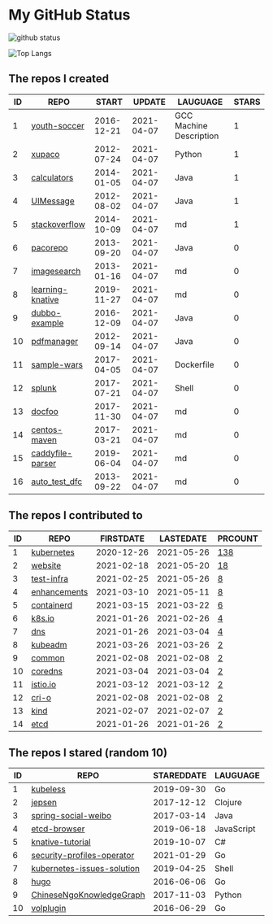 # My GitHub Status

<img src="https://github-readme-stats-1.yihong0618.vercel.app/api?username=pacoxu&show_icons=true&&&hide_title=true&count_private=true" alt="github status" />

![Top Langs](https://github-readme-stats-1.yihong0618.vercel.app/api/top-langs/?username=pacoxu&layout=compact)

<!--START_SECTION:my_github-->
## The repos I created
| ID |                              REPO                              |   START    |   UPDATE   |        LAUGUAGE         | STARS |
|----|----------------------------------------------------------------|------------|------------|-------------------------|-------|
|  1 | [youth-soccer](https://github.com/pacoxu/youth-soccer)         | 2016-12-21 | 2021-04-07 | GCC Machine Description |     1 |
|  2 | [xupaco](https://github.com/pacoxu/xupaco)                     | 2012-07-24 | 2021-04-07 | Python                  |     1 |
|  3 | [calculators](https://github.com/pacoxu/calculators)           | 2014-01-05 | 2021-04-07 | Java                    |     1 |
|  4 | [UIMessage](https://github.com/pacoxu/UIMessage)               | 2012-08-02 | 2021-04-07 | Java                    |     1 |
|  5 | [stackoverflow](https://github.com/pacoxu/stackoverflow)       | 2014-10-09 | 2021-04-07 | md                      |     1 |
|  6 | [pacorepo](https://github.com/pacoxu/pacorepo)                 | 2013-09-20 | 2021-04-07 | Java                    |     0 |
|  7 | [imagesearch](https://github.com/pacoxu/imagesearch)           | 2013-01-16 | 2021-04-07 | md                      |     0 |
|  8 | [learning-knative](https://github.com/pacoxu/learning-knative) | 2019-11-27 | 2021-04-07 | md                      |     0 |
|  9 | [dubbo-example](https://github.com/pacoxu/dubbo-example)       | 2016-12-09 | 2021-04-07 | Java                    |     0 |
| 10 | [pdfmanager](https://github.com/pacoxu/pdfmanager)             | 2012-09-14 | 2021-04-07 | Java                    |     0 |
| 11 | [sample-wars](https://github.com/pacoxu/sample-wars)           | 2017-04-05 | 2021-04-07 | Dockerfile              |     0 |
| 12 | [splunk](https://github.com/pacoxu/splunk)                     | 2017-07-21 | 2021-04-07 | Shell                   |     0 |
| 13 | [docfoo](https://github.com/pacoxu/docfoo)                     | 2017-11-30 | 2021-04-07 | md                      |     0 |
| 14 | [centos-maven](https://github.com/pacoxu/centos-maven)         | 2017-03-21 | 2021-04-07 | md                      |     0 |
| 15 | [caddyfile-parser](https://github.com/pacoxu/caddyfile-parser) | 2019-06-04 | 2021-04-07 | md                      |     0 |
| 16 | [auto_test_dfc](https://github.com/pacoxu/auto_test_dfc)       | 2013-09-22 | 2021-04-07 | md                      |     0 |

## The repos I contributed to
| ID |                            REPO                            | FIRSTDATE  | LASTEDATE  |                                     PRCOUNT                                     |
|----|------------------------------------------------------------|------------|------------|---------------------------------------------------------------------------------|
|  1 | [kubernetes](https://github.com/kubernetes/kubernetes)     | 2020-12-26 | 2021-05-26 | [138](https://github.com/kubernetes/kubernetes/pulls?q=is%3Apr+author%3Apacoxu) |
|  2 | [website](https://github.com/kubernetes/website)           | 2021-02-18 | 2021-05-20 | [18](https://github.com/kubernetes/website/pulls?q=is%3Apr+author%3Apacoxu)     |
|  3 | [test-infra](https://github.com/kubernetes/test-infra)     | 2021-02-25 | 2021-05-26 | [8](https://github.com/kubernetes/test-infra/pulls?q=is%3Apr+author%3Apacoxu)   |
|  4 | [enhancements](https://github.com/kubernetes/enhancements) | 2021-03-10 | 2021-05-11 | [8](https://github.com/kubernetes/enhancements/pulls?q=is%3Apr+author%3Apacoxu) |
|  5 | [containerd](https://github.com/containerd/containerd)     | 2021-03-15 | 2021-03-22 | [6](https://github.com/containerd/containerd/pulls?q=is%3Apr+author%3Apacoxu)   |
|  6 | [k8s.io](https://github.com/kubernetes/k8s.io)             | 2021-01-26 | 2021-02-26 | [4](https://github.com/kubernetes/k8s.io/pulls?q=is%3Apr+author%3Apacoxu)       |
|  7 | [dns](https://github.com/kubernetes/dns)                   | 2021-01-26 | 2021-03-04 | [4](https://github.com/kubernetes/dns/pulls?q=is%3Apr+author%3Apacoxu)          |
|  8 | [kubeadm](https://github.com/kubernetes/kubeadm)           | 2021-03-26 | 2021-03-26 | [2](https://github.com/kubernetes/kubeadm/pulls?q=is%3Apr+author%3Apacoxu)      |
|  9 | [common](https://github.com/containers/common)             | 2021-02-08 | 2021-02-08 | [2](https://github.com/containers/common/pulls?q=is%3Apr+author%3Apacoxu)       |
| 10 | [coredns](https://github.com/coredns/coredns)              | 2021-03-04 | 2021-03-04 | [2](https://github.com/coredns/coredns/pulls?q=is%3Apr+author%3Apacoxu)         |
| 11 | [istio.io](https://github.com/istio/istio.io)              | 2021-03-12 | 2021-03-12 | [2](https://github.com/istio/istio.io/pulls?q=is%3Apr+author%3Apacoxu)          |
| 12 | [cri-o](https://github.com/cri-o/cri-o)                    | 2021-02-08 | 2021-02-08 | [2](https://github.com/cri-o/cri-o/pulls?q=is%3Apr+author%3Apacoxu)             |
| 13 | [kind](https://github.com/kubernetes-sigs/kind)            | 2021-02-07 | 2021-02-07 | [2](https://github.com/kubernetes-sigs/kind/pulls?q=is%3Apr+author%3Apacoxu)    |
| 14 | [etcd](https://github.com/etcd-io/etcd)                    | 2021-01-26 | 2021-01-26 | [2](https://github.com/etcd-io/etcd/pulls?q=is%3Apr+author%3Apacoxu)            |

## The repos I stared (random 10)
| ID |                                                REPO                                                | STAREDDATE |  LAUGUAGE  | LATESTUPDATE |
|----|----------------------------------------------------------------------------------------------------|------------|------------|--------------|
|  1 | [kubeless](https://github.com/kubeless/kubeless)                                                   | 2019-09-30 | Go         | 2021-05-29   |
|  2 | [jepsen](https://github.com/jepsen-io/jepsen)                                                      | 2017-12-12 | Clojure    | 2021-05-29   |
|  3 | [spring-social-weibo](https://github.com/Orange-OpenSource/spring-social-weibo)                    | 2017-03-14 | Java       | 2020-09-08   |
|  4 | [etcd-browser](https://github.com/henszey/etcd-browser)                                            | 2019-06-18 | JavaScript | 2021-05-28   |
|  5 | [knative-tutorial](https://github.com/meteatamel/knative-tutorial)                                 | 2019-10-07 | C#         | 2021-05-20   |
|  6 | [security-profiles-operator](https://github.com/kubernetes-sigs/security-profiles-operator)        | 2021-01-29 | Go         | 2021-05-27   |
|  7 | [kubernetes-issues-solution](https://github.com/AliyunContainerService/kubernetes-issues-solution) | 2019-04-25 | Shell      | 2020-07-24   |
|  8 | [hugo](https://github.com/gohugoio/hugo)                                                           | 2016-06-06 | Go         | 2021-05-31   |
|  9 | [ChineseNgoKnowledgeGraph](https://github.com/liyi193328/ChineseNgoKnowledgeGraph)                 | 2017-11-03 | Python     | 2020-12-28   |
| 10 | [volplugin](https://github.com/contiv-experimental/volplugin)                                      | 2016-06-29 | Go         | 2021-04-10   |

<!--END_SECTION:my_github-->
